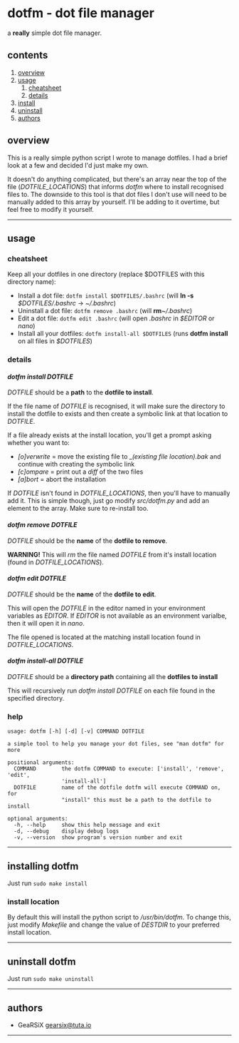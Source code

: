 # dotfm - dot file manager
a **really** simple dot file manager.

## contents
1. [overview](#overview)
2. [usage](#usage)
	1. [cheatsheet](#cheatsheet)
	2. [details](#details)
3. [install](#install)
2. [uninstall](#uninstall)
4. [authors](#authors)

## overview
This is a really simple python script I wrote to manage dotfiles. I had a brief look at a few and decided I'd just make my own.

It doesn't do anything complicated, but there's an array near the top of the file (_DOTFILE_LOCATIONS_) that informs _dotfm_ where to install recognised files to. The downside to this tool is that dot files I don't use will need to be manually added to this array by yourself. I'll be adding to it overtime, but feel free to modify it yourself.

---

## usage

### cheatsheet
Keep all your dotfiles in one directory (replace $DOTFILES with this directory name):
- Install a dot file: `dotfm install $DOTFILES/.bashrc` (will **ln -s** _$DOTFILES/.bashrc_ -> _~/.bashrc_)
- Uninstall a dot file: `dotfm remove .bashrc` (will **rm**_~/.bashrc_)
- Edit a dot file: `dotfm edit .bashrc` (will open _.bashrc_ in _$EDITOR_ or _nano_)
- Install all your dotfiles: `dotfm install-all $DOTFILES` (runs **dotfm install** on all files in _$DOTFILES_)

### details
#### _dotfm install DOTFILE_
_DOTFILE_ should be a **path** to the **dotfile to install**.

If the file name of _DOTFILE_ is recognised, it will make sure the directory to install the dotfile to exists and then create a symbolic link at that location to _DOTFILE_.

If a file already exists at the install location, you'll get a prompt asking whether you want to:
- _\[o\]verwrite_ = move the existing file to __(existing file location).bak_ and continue with creating the symbolic link
- _\[c\]ompare_ = print out a _diff_ of the two files
- _\[a\]bort_ = abort the installation

If _DOTFILE_ isn't found in _DOTFILE\_LOCATIONS_, then you'll have to manually add it. This is simple though, just go modify _src/dotfm.py_ and add an element to the array. Make sure to re-install too.

#### _dotfm remove DOTFILE_
_DOTFILE_  should be the **name** of the **dotfile to remove**.

**WARNING!** This will _rm_ the file named _DOTFILE_ from it's install location (found in _DOTFILE\_LOCATIONS_).

#### _dotfm edit DOTFILE_
_DOTFILE_ should be the **name** of the **dotfile to edit**.

This will open the _DOTFILE_ in the editor named in your environment variables as _EDITOR_. If _EDITOR_ is not available as an environment varialbe, then it will open it in _nano_.

The file opened is located at the matching install location found in _DOTFILE\_LOCATIONS_.

#### _dotfm install-all DOTFILE_
_DOTFILE_ should be a **directory path** containing all the **dotfiles to install**

This will recursively run _dotfm install DOTFILE_ on each file found in the specified directory.

### help

```
usage: dotfm [-h] [-d] [-v] COMMAND DOTFILE

a simple tool to help you manage your dot files, see "man dotfm" for more

positional arguments:
  COMMAND        the dotfm COMMAND to execute: ['install', 'remove', 'edit',
                 'install-all']
  DOTFILE        name of the dotfile dotfm will execute COMMAND on, for
                 "install" this must be a path to the dotfile to install

optional arguments:
  -h, --help     show this help message and exit
  -d, --debug    display debug logs
  -v, --version  show program's version number and exit
```

---

## installing dotfm
Just run `sudo make install`

### install location
By default this will install the python script to _/usr/bin/dotfm_.
To change this, just modify _Makefile_ and change the value of _DESTDIR_ to your preferred install location.

---

## uninstall dotfm
Just run `sudo make uninstall`

---

## authors
- GeaRSiX <gearsix@tuta.io>

---
